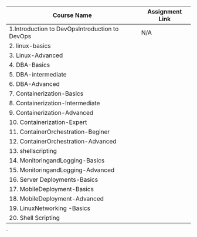 |Course Name |Assignment Link|
|---|---|
|1.Introduction to DevOpsIntroduction to DevOps|N/A|
|2. linux-basics||
|3. Linux-Advanced||
|4. DBA-Basics||
|5. DBA-intermediate||
|6. DBA-Advanced||
|7. Containerization-Basics||
|8. Containerization-Intermediate||
|9. Containerization-Advanced||
|10. Containerization-Expert||
|11. ContainerOrchestration-Beginer||
|12. ContainerOrchestration-Advanced||
|13. shellscripting||
|14. MonitoringandLogging-Basics||
|15. MonitoringandLogging-Advanced||
|16. Server Deployments-Basics||
|17. MobileDeployment-Basics||
|18. MobileDeployment-Advanced||
|19. LinuxNetworking -Basics||
|20. Shell Scripting||
`